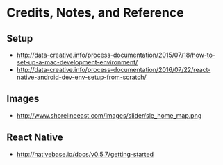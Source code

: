 # Credits, Notes, and Reference

## Setup

  + http://data-creative.info/process-documentation/2015/07/18/how-to-set-up-a-mac-development-environment/
  + http://data-creative.info/process-documentation/2016/07/22/react-native-android-dev-env-setup-from-scratch/

## Images

  + http://www.shorelineeast.com/images/slider/sle_home_map.png

## React Native

  + http://nativebase.io/docs/v0.5.7/getting-started
